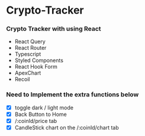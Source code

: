 # Crypto-Tracker

### Crypto Tracker with using React

- React Query
- React Router
- Typescript
- Styled Components
- React Hook Form
- ApexChart
- Recoil


### Need to Implement the extra functions below

- [x] toggle dark / light mode
- [x] Back Button to Home
- [x] /:coinId/price tab
- [x] CandleStick chart on the /:coinId/chart tab